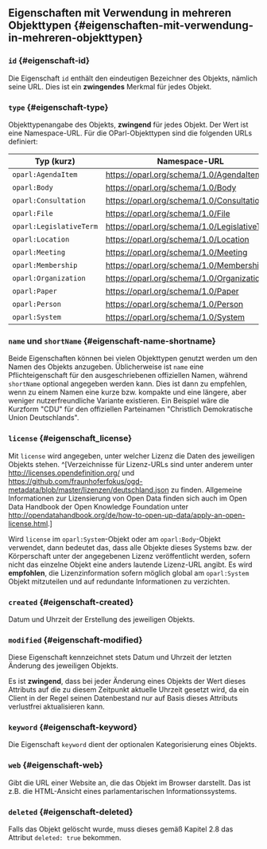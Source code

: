 ## Eigenschaften mit Verwendung in mehreren Objekttypen {#eigenschaften-mit-verwendung-in-mehreren-objekttypen}

### `id` {#eigenschaft-id}

Die Eigenschaft `id` enthält den eindeutigen Bezeichner des Objekts, nämlich seine URL.
Dies ist ein **zwingendes** Merkmal für jedes Objekt.

### `type` {#eigenschaft-type}

Objekttypenangabe des Objekts, **zwingend** für jedes Objekt. Der Wert ist
eine Namespace-URL. Für die OParl-Objekttypen sind die folgenden URLs
definiert:

Typ (kurz)               | Namespace-URL
-------------------------|-------------------------------------------
`oparl:AgendaItem`       |https://oparl.org/schema/1.0/AgendaItem
`oparl:Body`             |https://oparl.org/schema/1.0/Body
`oparl:Consultation`     |https://oparl.org/schema/1.0/Consultation
`oparl:File`             |https://oparl.org/schema/1.0/File
`oparl:LegislativeTerm`  |https://oparl.org/schema/1.0/LegislativeTerm
`oparl:Location`         |https://oparl.org/schema/1.0/Location
`oparl:Meeting`          |https://oparl.org/schema/1.0/Meeting
`oparl:Membership`       |https://oparl.org/schema/1.0/Membership
`oparl:Organization`     |https://oparl.org/schema/1.0/Organization
`oparl:Paper`            |https://oparl.org/schema/1.0/Paper
`oparl:Person`           |https://oparl.org/schema/1.0/Person
`oparl:System`           |https://oparl.org/schema/1.0/System

### `name` und `shortName` {#eigenschaft-name-shortname}

Beide Eigenschaften können bei vielen Objekttypen genutzt werden um den
Namen des Objekts anzugeben. Üblicherweise ist `name` eine Pflichteigenschaft
für den ausgeschriebenen offiziellen Namen, während `shortName` optional
angegeben werden kann. Dies ist dann zu empfehlen, wenn zu einem Namen eine
kurze bzw. kompakte und eine längere, aber weniger nutzerfreundliche Variante
existieren. Ein Beispiel wäre die Kurzform "CDU" für den offiziellen
Parteinamen "Christlich Demokratische Union Deutschlands".

### `license` {#eigenschaft_license}

Mit `license` wird angegeben, unter welcher Lizenz die Daten des jeweiligen
Objekts stehen. ^[Verzeichnisse für Lizenz-URLs sind unter anderem unter
<http://licenses.opendefinition.org/> und
<https://github.com/fraunhoferfokus/ogd-metadata/blob/master/lizenzen/deutschland.json>
zu finden. Allgemeine Informationen zur Lizensierung von Open Data finden sich auch
im Open Data Handbook der Open Knowledge Foundation unter
<http://opendatahandbook.org/de/how-to-open-up-data/apply-an-open-license.html>.]

Wird `license` im `oparl:System`-Objekt oder am `oparl:Body`-Objekt verwendet,
dann bedeutet das, dass alle Objekte dieses Systems bzw. der Körperschaft
unter der angegebenen Lizenz veröffentlicht werden, sofern nicht das
einzelne Objekt eine anders lautende Lizenz-URL angibt. Es wird **empfohlen**,
die Lizenzinformation sofern möglich global am `oparl:System` Objekt mitzuteilen und auf redundante Informationen zu verzichten.

### `created` {#eigenschaft-created}

Datum und Uhrzeit der Erstellung des jeweiligen Objekts.

### `modified` {#eigenschaft-modified}

Diese Eigenschaft kennzeichnet stets Datum und Uhrzeit der letzten Änderung des
jeweiligen Objekts.

Es ist **zwingend**, dass bei jeder Änderung eines Objekts der Wert dieses
Attributs auf die zu diesem Zeitpunkt aktuelle Uhrzeit gesetzt wird, da ein
Client in der Regel seinen Datenbestand nur auf Basis dieses Attributs
verlustfrei aktualisieren kann.

### `keyword` {#eigenschaft-keyword}

Die Eigenschaft `keyword` dient der optionalen Kategorisierung eines Objekts.

### `web` {#eigenschaft-web}

Gibt die URL einer Website an, die das Objekt im Browser darstellt. Das
ist z.B. die HTML-Ansicht eines parlamentarischen Informationssystems.

### `deleted` {#eigenschaft-deleted}

Falls das Objekt gelöscht wurde, muss dieses gemäß Kapitel 2.8 das Attribut
`deleted: true` bekommen.
